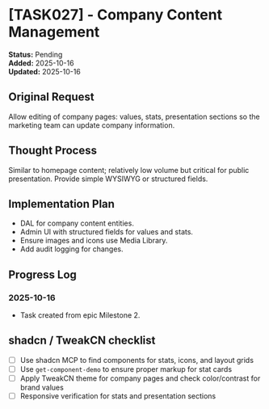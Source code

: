 # [TASK027] - Company Content Management

**Status:** Pending  
**Added:** 2025-10-16  
**Updated:** 2025-10-16

## Original Request

Allow editing of company pages: values, stats, presentation sections so the marketing team can update company information.

## Thought Process

Similar to homepage content; relatively low volume but critical for public presentation. Provide simple WYSIWYG or structured fields.

## Implementation Plan

- DAL for company content entities.
- Admin UI with structured fields for values and stats.
- Ensure images and icons use Media Library.
- Add audit logging for changes.

## Progress Log

### 2025-10-16

- Task created from epic Milestone 2.

## shadcn / TweakCN checklist

- [ ] Use shadcn MCP to find components for stats, icons, and layout grids
- [ ] Use `get-component-demo` to ensure proper markup for stat cards
- [ ] Apply TweakCN theme for company pages and check color/contrast for brand values
- [ ] Responsive verification for stats and presentation sections
